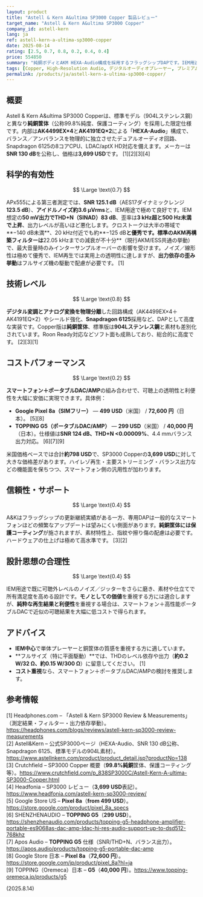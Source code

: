 ```yaml
---
layout: product
title: "Astell & Kern A&ultima SP3000 Copper 製品レビュー"
target_name: "Astell & Kern A&ultima SP3000 Copper"
company_id: astell-kern
lang: ja
ref: astell-kern-a-ultima-sp3000-copper
date: 2025-08-14
rating: [2.5, 0.7, 0.8, 0.2, 0.4, 0.4]
price: 554850
summary: "純銅ボディとAKM HEXA-Audio構成を採用するフラッグシップDAPです。IEM用途でのノイズ性能は優秀ですが、スマートフォン＋ポータブルDACの組み合わせと比べると価格妥当性に課題があります。"
tags: [Copper, High-Resolution Audio, デジタルオーディオプレーヤー, プレミアム, ポータブル]
permalink: /products/ja/astell-kern-a-ultima-sp3000-copper/
---
```

## 概要

Astell & Kern A&ultima SP3000 Copperは、標準モデル（904Lステンレス鋼）と異なり**純銅筐体**（公称99.8%純度、保護コーティング）を採用した限定仕様です。内部は**AK4499EX×4**と**AK4191EQ×2**による「**HEXA-Audio**」構成で、バランス／アンバランスを物理的に独立させたデュアルオーディオ回路、Snapdragon 6125の8コアCPU、LDAC/aptX HD対応を備えます。メーカーは**SNR 130 dB**を公称し、価格は**3,699 USD**です。 [1][2][3][4]

## 科学的有効性

$$ \Large \text{0.7} $$

APx555による第三者測定では、**SNR 125.1 dB**（AES17ダイナミックレンジ **123.5 dB**）、**アイドルノイズ約3.6 µVrms**と、IEM用途で極めて良好です。IEM想定の**50 mV出力でTHD+N（SINAD）83 dB**、歪率は**3 kHz超と500 Hz未満で上昇**、出力レベルが高いほど悪化します。クロストークは大半の帯域で**−140 dB未満**、20 kHz付近でも約**−125 dB**と優秀です。標準のAKM再構築フィルターは**22.05 kHzまでの減衰が不十分**（現行AKM/ESS共通の挙動）で、最大音量時のみインターサンプルオーバーの影響を受けます。ノイズ／線形性は極めて優秀で、IEM再生では実用上の透明性に達しますが、**出力依存の歪み挙動**はフルサイズ機の駆動で配慮が必要です。 [1]

## 技術レベル

$$ \Large \text{0.8} $$

**デジタル変調とアナログ変換を物理分離**した回路構成（AK4499EX×4＋AK4191EQ×2）やシールド強化、**Snapdragon 6125**採用など、DAPとして高度な実装です。Copper版は**純銅筐体**、標準版は**904Lステンレス鋼**と素材も差別化されています。Roon Ready対応などソフト面も成熟しており、総合的に高度です。 [2][3][1]

## コストパフォーマンス

$$ \Large \text{0.2} $$

**スマートフォン＋ポータブルDAC/AMP**の組み合わせで、可聴上の透明性と利便性を大幅に安価に実現できます。具体例：

- **Google Pixel 8a（SIMフリー）** — **499 USD**（米国） / **72,600 円**（日本）。 [5][8]  
- **TOPPING G5（ポータブルDAC/AMP）** — **299 USD**（米国） / **40,000 円**（日本）。仕様値は**SNR 124 dB、THD+N <0.00009%**、4.4 mmバランス出力対応。 [6][7][9]

米国価格ベースでは合計**約798 USD**で、SP3000 Copperの**3,699 USD**に対して大きな価格差があります。ハイレゾ再生・主要ストリーミング・バランス出力などの機能面を保ちつつ、スマートフォン側の汎用性が加わります。

## 信頼性・サポート

$$ \Large \text{0.4} $$

A&Kはフラッグシップの更新継続実績がある一方、専用DAPは一般的なスマートフォンほどの頻繁なアップデートは望みにくい側面があります。**純銅筐体には保護コーティング**が施されますが、素材特性上、指紋や擦り傷の配慮は必要です。ハードウェアの仕上げは極めて高水準です。 [3][2]

## 設計思想の合理性

$$ \Large \text{0.4} $$

IEM用途で既に可聴外レベルのノイズ／ジッターをさらに磨き、素材や仕立てで所有満足度を高める設計です。**モノとしての価値**を重視する方には適合しますが、**純粋な再生結果と利便性**を重視する場合は、スマートフォン＋高性能ポータブルDACで近似の可聴結果を大幅に低コストで得られます。

## アドバイス

- **IEM中心**で単体プレーヤーと銅筐体の質感を重視する方に適しています。  
- **フルサイズ（特に平面駆動）**では、THDのレベル依存や出力（**約0.2 W/32 Ω、約0.15 W/300 Ω**）に留意してください。 [1]  
- **コスト重視**なら、スマートフォン＋ポータブルDAC/AMPの検討を推奨します。

## 参考情報

[1] Headphones.com – 「Astell & Kern SP3000 Review & Measurements」（測定結果・フィルター・出力依存挙動）。https://headphones.com/blogs/reviews/astell-kern-sp3000-review-measurements  
[2] Astell&Kern – 公式SP3000ページ（HEXA-Audio、SNR 130 dB公称、Snapdragon 6125、標準モデルの904L素材）。https://www.astellnkern.com/product/product_detail.jsp?productNo=138  
[3] Crutchfield – SP3000 Copper 概要（**99.8%純銅**筐体、保護コーティング等）。https://www.crutchfield.com/p_838SP3000C/Astell-Kern-A-ultima-SP3000-Copper.html  
[4] Headfonia – SP3000 レビュー（**3,699 USD**表記）。https://www.headfonia.com/astell-kern-sp3000-review/  
[5] Google Store US – **Pixel 8a**（**from 499 USD**）。https://store.google.com/product/pixel_8a_specs  
[6] SHENZHENAUDIO – **TOPPING G5**（**299 USD**）。https://shenzhenaudio.com/products/topping-g5-headphone-amplifier-portable-es9068as-dac-amp-ldac-hi-res-audio-support-up-to-dsd512-768khz  
[7] Apos Audio – **TOPPING G5** 仕様（SNR/THD+N、バランス出力）。https://apos.audio/products/topping-g5-portable-dac-amp  
[8] Google Store 日本 – **Pixel 8a**（**72,600 円**）。https://store.google.com/jp/product/pixel_8a?hl=ja  
[9] TOPPING（Oremeca）日本 – **G5**（**40,000 円**）。https://www.topping-oremeca.jp/products/g5

(2025.8.14)
